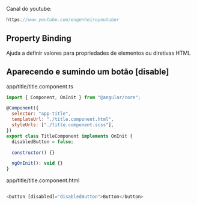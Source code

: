 Canal do youtube:

```js
https://www.youtube.com/engenheiroyoutuber
```

## Property Binding

Ajuda a definir valores para propriedades de elementos ou diretivas HTML

## Aparecendo e sumindo um botão [disable]

app/title/title.component.ts

```js
import { Component, OnInit } from "@angular/core";

@Component({
  selector: "app-title",
  templateUrl: "./title.component.html",
  styleUrls: ["./title.component.scss"],
})
export class TitleComponent implements OnInit {
  disabledButton = false;

  constructor() {}

  ngOnInit(): void {}
}
```

app/title/title.component.html

```js

<button [disabled]="disabledButton">Button</button>
```
